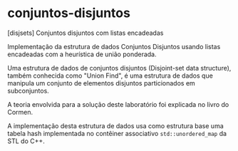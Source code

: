 # conjuntos-disjuntos
[disjsets] Conjuntos disjuntos com listas encadeadas

Implementação da estrutura de dados Conjuntos Disjuntos usando listas encadeadas com a heurística de união ponderada.

Uma estrutura de dados de conjuntos disjuntos (Disjoint-set data structure), também conhecida como "Union Find", é uma estrutura de dados que manipula um conjunto de elementos disjuntos particionados em subconjuntos.

A teoria envolvida para a solução deste laboratório foi explicada no livro do Cormen.

A implementação desta estrutura de dados usa como estrutura base uma tabela hash implementada no contêiner associativo `std::unordered_map` da STL do C++.

